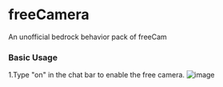 # freeCamera
An unofficial bedrock behavior pack of freeCam

### Basic Usage
1.Type "on" in the chat bar to enable the free camera.
![image]()

